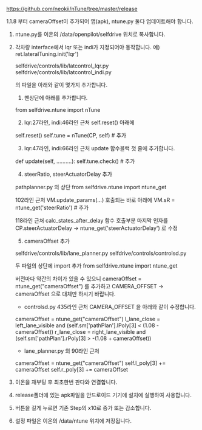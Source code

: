 https://github.com/neokii/nTune/tree/master/release

1.1.8 부터 cameraOffset이 추가되어 앱(apk), ntune.py 둘다 업데이트해야 합니다.

1. ntune.py를 이온의 /data/openpilot/selfdrive 위치로 복사합니다.


2. 각차량 interface에서 lqr 또는 indi가 지정되어야 동작합니다. 예) ret.lateralTuning.init('lqr')

    selfdrive/controls/lib/latcontrol_lqr.py
    selfdrive/controls/lib/latcontrol_indi.py

    의 파일을 아래와 같이 몇가지 추가합니다.

   1) 맨상단에 아래를 추가합니다.
    
    from selfdrive.ntune import nTune

   2) lqr:27라인, indi:46라인 근처 self.reset() 아래에
    
    self.reset()
    self.tune = nTune(CP, self) # 추가
    
   3) lqr:47라인, indi:66라인 근처 update 함수블럭 첫 줄에 추가합니다.
    
    def update(self, ..........):
        self.tune.check() # 추가

   4) steerRatio, steerActuatorDelay 추가

    pathplanner.py 의 상단
    from selfdrive.ntune import ntune_get

    102라인 근처  VM.update_params(...) 호출되는 바로 아래에
    VM.sR = ntune_get('steerRatio') # 추가

    118라인 근처 calc_states_after_delay 함수 호출부분 마지막 인자를
    CP.steerActuatorDelay -> ntune_get('steerActuatorDelay') 로 수정


   5) cameraOffset 추가

   selfdrive/controls/lib/lane_planner.py
   selfdrive/controls/controlsd.py

    두 파일의 상단에 import 추가
    from selfdrive.ntune import ntune_get

    버전마다 약간의 차이가 있을 수 있으니
    cameraOffset = ntune_get("cameraOffset") 를 추가하고
    CAMERA_OFFSET -> cameraOffset 으로 대체만 하시기 바랍니다.


    * controlsd.py 435라인 근처  CAMERA_OFFSET 을 아래와 같이 수정합니다.

    cameraOffset = ntune_get("cameraOffset")
    l_lane_close = left_lane_visible and (self.sm['pathPlan'].lPoly[3] < (1.08 - cameraOffset))
    r_lane_close = right_lane_visible and (self.sm['pathPlan'].rPoly[3] > -(1.08 + cameraOffset))

    * lane_planner.py 의 90라인 근처

    cameraOffset = ntune_get("cameraOffset")
    self.l_poly[3] += cameraOffset
    self.r_poly[3] += cameraOffset


3. 이온을 재부팅 후 최초한번 판다와 연결합니다.

4. release폴더에 있는 apk파일을 안드로이드 기기에 설치에 실행하여 사용합니다.

5. 버튼을 길게 누르면 기존 Step의 x10로 증가 또는 감소합니다.

6. 설정 파일은 이온의 /data/ntune 위치에 저장됩니다.
